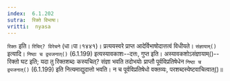 ```yaml
---
index:  6.1.202
sutra:  रिक्ते विभाषा।
vritti:  nyasa
---
```


`रिक्तः` इति। `रिचिर्? विरेचने` (धा।पा।१४४१)। प्रत्ययस्वरे प्राप्त आदेर्विभाषोदात्तत्वं विधीयते। `संज्ञायाम्()` इत्यादि। `निष्ठा च द्व्यजनात्()` (6.1.199) इत्यस्यावकाशः--दत्तः, गुप्त इति। अस्यावकशोऽसंज्ञायाम्()--रिक्तो घट इति; यदा तु रिक्तशब्दः कस्यचित्? संज्ञा भवति तदोभयोः प्राप्तौ पूर्वविप्रतिषेधेन `निष्ठा च द्व्यजनात्()` (6.1.199) इति नित्यमाद्युदात्तो भवति। न च पूर्वविप्रतिषेधो वक्तव्यः, परशब्दस्येष्टवाचित्वात्()॥
